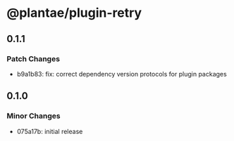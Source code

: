 # @plantae/plugin-retry

## 0.1.1

### Patch Changes

- b9a1b83: fix: correct dependency version protocols for plugin packages

## 0.1.0

### Minor Changes

- 075a17b: initial release
